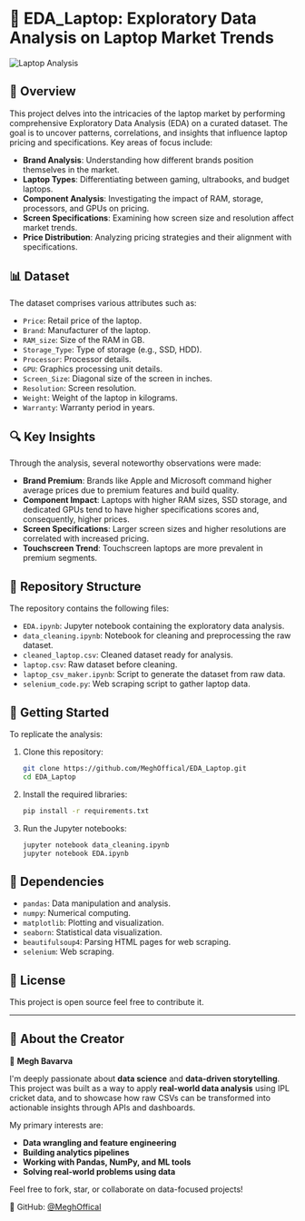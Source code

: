 # 🧠 EDA_Laptop: Exploratory Data Analysis on Laptop Market Trends

![Laptop Analysis](https://user-images.githubusercontent.com/MeghOffical/EDA_Laptop/laptop-image.png)

## 📌 Overview

This project delves into the intricacies of the laptop market by performing comprehensive Exploratory Data Analysis (EDA) on a curated dataset. The goal is to uncover patterns, correlations, and insights that influence laptop pricing and specifications. Key areas of focus include:

* **Brand Analysis**: Understanding how different brands position themselves in the market.
* **Laptop Types**: Differentiating between gaming, ultrabooks, and budget laptops.
* **Component Analysis**: Investigating the impact of RAM, storage, processors, and GPUs on pricing.
* **Screen Specifications**: Examining how screen size and resolution affect market trends.
* **Price Distribution**: Analyzing pricing strategies and their alignment with specifications.

## 📊 Dataset

The dataset comprises various attributes such as:

* `Price`: Retail price of the laptop.
* `Brand`: Manufacturer of the laptop.
* `RAM_size`: Size of the RAM in GB.
* `Storage_Type`: Type of storage (e.g., SSD, HDD).
* `Processor`: Processor details.
* `GPU`: Graphics processing unit details.
* `Screen_Size`: Diagonal size of the screen in inches.
* `Resolution`: Screen resolution.
* `Weight`: Weight of the laptop in kilograms.
* `Warranty`: Warranty period in years.

## 🔍 Key Insights

Through the analysis, several noteworthy observations were made:

* **Brand Premium**: Brands like Apple and Microsoft command higher average prices due to premium features and build quality.
* **Component Impact**: Laptops with higher RAM sizes, SSD storage, and dedicated GPUs tend to have higher specifications scores and, consequently, higher prices.
* **Screen Specifications**: Larger screen sizes and higher resolutions are correlated with increased pricing.
* **Touchscreen Trend**: Touchscreen laptops are more prevalent in premium segments.

## 📂 Repository Structure

The repository contains the following files:

* `EDA.ipynb`: Jupyter notebook containing the exploratory data analysis.
* `data_cleaning.ipynb`: Notebook for cleaning and preprocessing the raw dataset.
* `cleaned_laptop.csv`: Cleaned dataset ready for analysis.
* `laptop.csv`: Raw dataset before cleaning.
* `laptop_csv_maker.ipynb`: Script to generate the dataset from raw data.
* `selenium_code.py`: Web scraping script to gather laptop data.

## 🚀 Getting Started

To replicate the analysis:

1. Clone this repository:

   ```bash
   git clone https://github.com/MeghOffical/EDA_Laptop.git
   cd EDA_Laptop
   ```

2. Install the required libraries:

   ```bash
   pip install -r requirements.txt
   ```

3. Run the Jupyter notebooks:

   ```bash
   jupyter notebook data_cleaning.ipynb
   jupyter notebook EDA.ipynb
   ```

## 🧪 Dependencies

* `pandas`: Data manipulation and analysis.
* `numpy`: Numerical computing.
* `matplotlib`: Plotting and visualization.
* `seaborn`: Statistical data visualization.
* `beautifulsoup4`: Parsing HTML pages for web scraping.
* `selenium`: Web scraping.

## 📝 License

This project is open source feel free to contribute it.

---

## 🙋 About the Creator

👤 **Megh Bavarva**  

I'm deeply passionate about **data science** and **data-driven storytelling**.  
This project was built as a way to apply **real-world data analysis** using IPL cricket data, and to showcase how raw CSVs can be transformed into actionable insights through APIs and dashboards.  

My primary interests are:
- **Data wrangling and feature engineering**
- **Building analytics pipelines**
- **Working with Pandas, NumPy, and ML tools**
- **Solving real-world problems using data**

Feel free to fork, star, or collaborate on data-focused projects!

🔗 GitHub: [@MeghOffical](https://github.com/MeghOffical)

